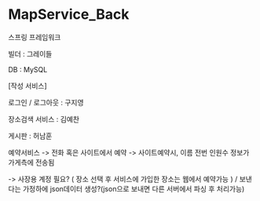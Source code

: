 # MapService_Back
스프링 프레임워크

빌더 : 그레이들

DB : MySQL


[작성 서비스]

로그인 / 로그아웃 : 구지영

장소검색 서비스 : 김예찬

게시판 : 허남훈


예약서비스 -> 전화 혹은 사이트에서 예약 -> 사이트예약시, 이름 전번 인원수 정보가 가게측에 전송됨

 -> 사장용 계정 필요? ( 장소 선택 후 서비스에 가입한 장소는 웹에서 예약가능 ) / 보낸다는 가정하에 json데이터 생성?(json으로 보내면 다른 서버에서 파싱 후 처리가능)
